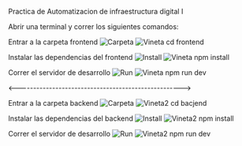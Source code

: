 Practica de Automatizacion de infraestructura digital I

Abrir una terminal y correr los siguientes comandos:

Entrar a la carpeta frontend ![Carpeta](https://img.icons8.com/?size=100&id=zRCxfHhAkOiL&format=png&color=000000)
![Vineta](https://img.icons8.com/?size=100&id=cJbWH4UBWjKb&format=png&color=000000) cd frontend

Instalar las dependencias del frontend ![Install](https://img.icons8.com/?size=100&id=IxuhLHjdG8Jf&format=png&color=000000)
![Vineta](https://img.icons8.com/?size=100&id=cJbWH4UBWjKb&format=png&color=000000) npm install

Correr el servidor de desarrollo ![Run](https://img.icons8.com/?size=100&id=108805&format=png&color=000000)
![Vineta](https://img.icons8.com/?size=100&id=cJbWH4UBWjKb&format=png&color=000000) npm run dev

<---------------------------------------------------->

Entrar a la carpeta backend ![Carpeta](https://img.icons8.com/?size=100&id=zRCxfHhAkOiL&format=png&color=000000)
![Vineta2](https://img.icons8.com/?size=100&id=zQ1yf8Peqsvz&format=png&color=000000) cd bacjend

Instalar las dependencias del backend ![Install](https://img.icons8.com/?size=100&id=IxuhLHjdG8Jf&format=png&color=000000)
![Vineta2](https://img.icons8.com/?size=100&id=zQ1yf8Peqsvz&format=png&color=000000) npm install

Correr el servidor de desarrollo ![Run](https://img.icons8.com/?size=100&id=108805&format=png&color=000000)
![Vineta2](https://img.icons8.com/?size=100&id=zQ1yf8Peqsvz&format=png&color=000000) npm run dev

